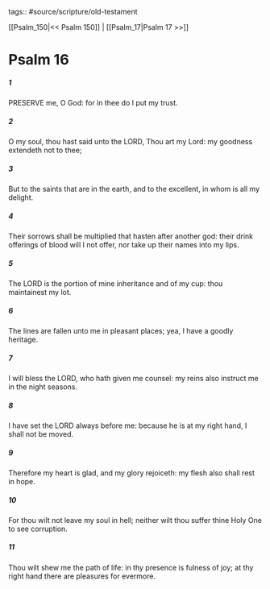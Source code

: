 tags:: #source/scripture/old-testament

[[Psalm_150|<< Psalm 150]] | [[Psalm_17|Psalm 17 >>]]

# Psalm 16

##### 1

PRESERVE me, O God: for in thee do I put my trust.

##### 2

O my soul, thou hast said unto the LORD, Thou art my Lord: my goodness extendeth not to thee;

##### 3

But to the saints that are in the earth, and to the excellent, in whom is all my delight.

##### 4

Their sorrows shall be multiplied that hasten after another god: their drink offerings of blood will I not offer, nor take up their names into my lips.

##### 5

The LORD is the portion of mine inheritance and of my cup: thou maintainest my lot.

##### 6

The lines are fallen unto me in pleasant places; yea, I have a goodly heritage.

##### 7

I will bless the LORD, who hath given me counsel: my reins also instruct me in the night seasons.

##### 8

I have set the LORD always before me: because he is at my right hand, I shall not be moved.

##### 9

Therefore my heart is glad, and my glory rejoiceth: my flesh also shall rest in hope.

##### 10

For thou wilt not leave my soul in hell; neither wilt thou suffer thine Holy One to see corruption.

##### 11

Thou wilt shew me the path of life: in thy presence is fulness of joy; at thy right hand there are pleasures for evermore.
